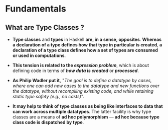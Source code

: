 # Fundamentals

## What are Type Classes ?

 - **Type classes** and **types** in Haskell **are, in a sense, opposites**. **Whereas a declaration of a type defines how that type in particular is created**, **a declaration of a type class defines how a set of types are consumed or used in computations**.


 - **This tension is related to the _expression problem_**, which is about defining code in terms of **_how data is created_** or **_processed_**.


 - **As Philip Wadler put it,** "_The goal is to define a datatype by cases, where one can add new cases to the datatype and new functions over the datatype, without recompiling existing code, and while retaining static type safety (e.g., no casts)_".


 - **It may help to think of type classes as being like interfaces to data that can work across multiple datatypes**. The latter facility is why type classes are a means of **ad hoc polymorphism** — **ad hoc because type class code is dispatched by type**.




